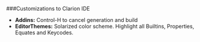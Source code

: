 ###Customizations to Clarion IDE

- **Addins:** Control-H to cancel generation and build
- **EditorThemes:** Solarized color scheme. Highlight all Builtins, Properties, Equates and Keycodes.

